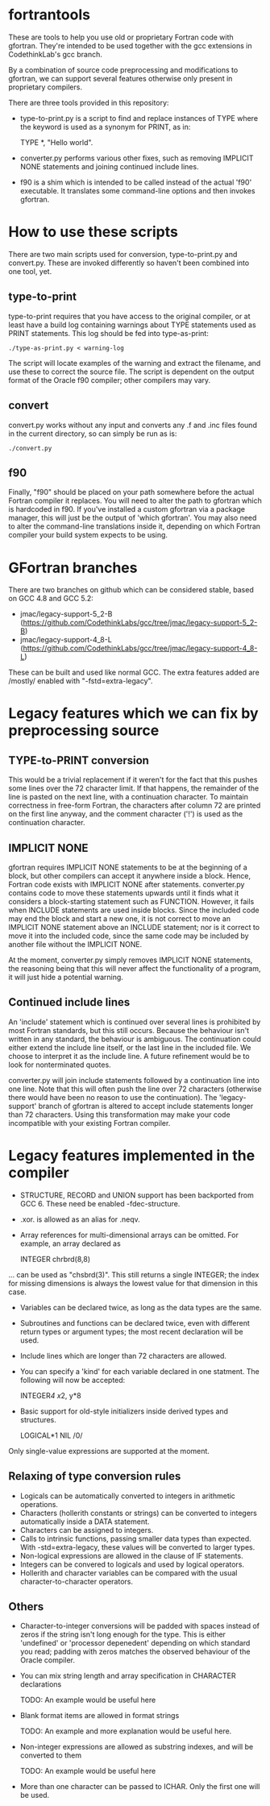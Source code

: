 # fortrantools

These are tools to help you use old or proprietary Fortran code with gfortran. They're intended to be used together with the gcc extensions in CodethinkLab's gcc branch. 

By a combination of source code preprocessing and modifications to gfortran, we can support several features otherwise only present in proprietary compilers.

There are three tools provided in this repository:

* type-to-print.py is a script to find and replace instances of TYPE where the keyword is used as a synonym for PRINT, as in:

    TYPE *, "Hello world".

* converter.py performs various other fixes, such as removing IMPLICIT NONE statements and joining continued include lines.

* f90 is a shim which is intended to be called instead of the actual 'f90' executable. It translates some command-line options
  and then invokes gfortran.

# How to use these scripts

There are two main scripts used for conversion, type-to-print.py and convert.py. These are invoked differently so haven't been combined into one tool, yet.

## type-to-print

type-to-print requires that you have access to the original compiler, or at least have a build log containing warnings about TYPE statements used as PRINT statements.
This log should be fed into type-as-print:

    ./type-as-print.py < warning-log

The script will locate examples of the warning and extract the filename, and use these to correct the source file. The script is dependent on the output format of the Oracle f90 compiler; other compilers may vary.

## convert

convert.py works without any input and converts any .f and .inc files found in the current directory, so can simply be run as is:

    ./convert.py

## f90

Finally, "f90" should be placed on your path somewhere before the actual Fortran compiler it replaces. You will need to alter the path to gfortran which is hardcoded in f90. If you've installed a custom gfortran via a package manager, this will just be the output of 'which gfortran'. You may also need to alter the command-line translations inside it, depending on which Fortran compiler your build system expects to be using.

# GFortran branches

There are two branches on github which can be considered stable, based on GCC 4.8 and GCC 5.2:

* jmac/legacy-support-5_2-B (https://github.com/CodethinkLabs/gcc/tree/jmac/legacy-support-5_2-B)
* jmac/legacy-support-4_8-L (https://github.com/CodethinkLabs/gcc/tree/jmac/legacy-support-4_8-L)

These can be built and used like normal GCC. The extra features added are /mostly/ enabled with "-fstd=extra-legacy".

# Legacy features which we can fix by preprocessing source

## TYPE-to-PRINT conversion

This would be a trivial replacement if it weren't for the fact that this pushes some lines over the 72 character limit. If that happens, the remainder of the line is pasted on the next line, with a continuation character. To maintain correctness in free-form Fortran, the characters after column 72 are printed on the first line anyway, and the comment character ('!') is used as the continuation character.

## IMPLICIT NONE

gfortran requires IMPLICIT NONE statements to be at the beginning of a block, but other compilers can accept it anywhere inside a block. Hence, Fortran code exists with IMPLICIT NONE after statements. converter.py contains code to move these statements upwards until it finds what it considers a block-starting statement such as FUNCTION. However, it fails when INCLUDE statements are used inside blocks. Since the included code may end the block and start a new one, it is not correct to move an IMPLICIT NONE statement above an INCLUDE statement; nor is it correct to move it into the included code, since the same code may be included by another file without the IMPLICIT NONE.

At the moment, converter.py simply removes IMPLICIT NONE statements, the reasoning being that this will never affect the functionality of a program, it will just hide a potential warning.

## Continued include lines

An 'include' statement which is continued over several lines is prohibited by most Fortran standards, but this still occurs. Because the behaviour isn't written in any standard, the behaviour is ambiguous. The continuation could either extend the include line itself, or the last line in the included file. We choose to interpret it as the include line. A future refinement would be to look for nonterminated quotes.

converter.py will join include statements followed by a continuation line into one line. Note that this will often push the line over 72 characters (otherwise there would have been no reason to use the continuation). The 'legacy-support' branch of gfortran is altered to accept include statements longer than 72 characters. Using this transformation may make your code incompatible with your existing Fortran compiler.

# Legacy features implemented in the compiler

* STRUCTURE, RECORD and UNION support has been backported from GCC 6. These need be enabled -fdec-structure.
* .xor. is allowed as an alias for .neqv.
* Array references for multi-dimensional arrays can be omitted. For example, an array declared as

    INTEGER chrbrd(8,8)

... can be used as "chsbrd(3)". This still returns a single INTEGER; the index for missing dimensions is always the lowest value for that dimension in this case.

* Variables can be declared twice, as long as the data types are the same.
* Subroutines and functions can be declared twice, even with different return types or argument types; the most recent declaration will be used.
* Include lines which are longer than 72 characters are allowed.
* You can specify a 'kind' for each variable declared in one statment. The following will now be accepted:

    INTEGER*4 x*2, y*8

* Basic support for old-style initializers inside derived types and structures.

    LOGICAL*1      NIL      /0/

Only single-value expressions are supported at the moment.


## Relaxing of type conversion rules
* Logicals can be automatically converted to integers in arithmetic operations.
* Characters (hollerith constants or strings) can be converted to integers automatically inside a DATA statement.
* Characters can be assigned to integers.
* Calls to intrinsic functions, passing smaller data types than expected. With -std=extra-legacy, these values will be converted to larger types.
* Non-logical expressions are allowed in the clause of IF statements.
* Integers can be convered to logicals and used by logical operators.
* Hollerith and character variables can be compared with the usual character-to-character operators.

## Others

* Character-to-integer conversions will be padded with spaces instead of zeros if the string isn't long enough for the type. This is either 'undefined' or 'processor depenedent' depending on which standard you read; padding with zeros matches the observed behaviour of the Oracle compiler.


* You can mix string length and array specification in CHARACTER declarations

  TODO: An example would be useful here

* Blank format items are allowed in format strings

  TODO: An example and more explanation would be useful here.

* Non-integer expressions are allowed as substring indexes, and will be converted to them

  TODO: An example would be useful here

* More than one character can be passed to ICHAR. Only the first one will be used.

